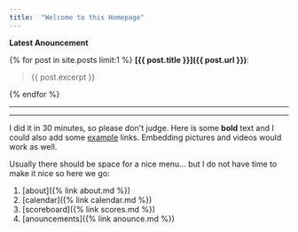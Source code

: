 ```yaml
---
title:  "Welcome to this Homepage"
---
```



**Latest Anouncement**

{% for post in site.posts limit:1 %}
**[{{ post.title }}]({{ post.url }})**:
    
> {{ post.excerpt }}

{% endfor %}


---

---

I did it in 30 minutes, so please don't judge.
Here is some **bold** text and I could also add some [example](https://www.example.com) links. Embedding pictures and videos would work as well.

Usually there should be space for a nice menu... but I do not have time to make it nice so here we go:

1. [about]({% link about.md %})
2. [calendar]({% link calendar.md %})
3. [scoreboard]({% link scores.md %})
4. [anouncements]({% link anounce.md %})


